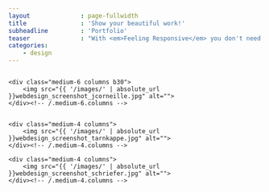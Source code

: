 ```yaml
---
layout              : page-fullwidth
title               : 'Show your beautiful work!'
subheadline         : 'Portfolio'
teaser              : "With <em>Feeling Responsive</em> you don't need a special portfolio template. Just check out the great possibilities of the <a href='http://foundation.zurb.com/docs/components/grid.html'>foundation grid</a> and experiment with it."
categories:
    - design
---
```

<!--more-->

<div class="row t60">
    <div class="medium-6 columns b30">
        <img src="{{ '/images/' | absolute_url }}webdesign_screenshot_nixdorf.jpg" alt="">
    </div><!-- /.medium-6.columns -->

    <div class="medium-6 columns b30">
        <img src="{{ '/images/' | absolute_url }}webdesign_screenshot_jcorneille.jpg" alt="">
    </div><!-- /.medium-6.columns -->
</div><!-- /.row -->


<div class="row t30">
    <div class="medium-4 columns">
        <img src="{{ '/images/' | absolute_url }}webdesign_screenshot_stilwandel.jpg" alt="">
    </div><!-- /.medium-4.columns -->

    <div class="medium-4 columns">
        <img src="{{ '/images/' | absolute_url }}webdesign_screenshot_tarnkappe.jpg" alt="">
    </div><!-- /.medium-4.columns -->

    <div class="medium-4 columns">
        <img src="{{ '/images/' | absolute_url }}webdesign_screenshot_schriefer.jpg" alt="">
    </div><!-- /.medium-4.columns -->
</div><!-- /.row -->

